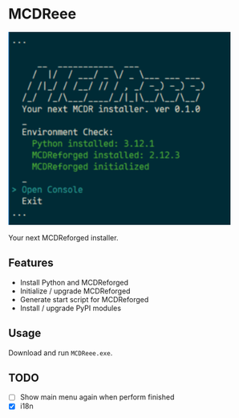 # MCDReee

![Preview](doc/image.png)

Your next MCDReforged installer.

## Features
- Install Python and MCDReforged
- Initialize / upgrade MCDReforged
- Generate start script for MCDReforged
- Install / upgrade PyPI modules

## Usage

Download and run `MCDReee.exe`.

## TODO

- [ ] Show main menu again when perform finished
- [x] i18n
